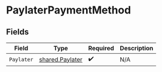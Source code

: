 # PaylaterPaymentMethod


## Fields

| Field                                              | Type                                               | Required                                           | Description                                        |
| -------------------------------------------------- | -------------------------------------------------- | -------------------------------------------------- | -------------------------------------------------- |
| `Paylater`                                         | [shared.Paylater](../../models/shared/paylater.md) | :heavy_check_mark:                                 | N/A                                                |